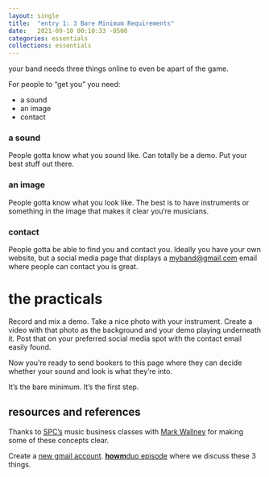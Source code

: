 ```yaml
---
layout: single
title:  "entry 1: 3 Bare Minimum Requirements"
date:   2021-09-10 00:10:33 -0500
categories: essentials
collections: essentials
---
```

your band needs three things online to even be apart of the game.

For people to “get you” you need:
- a sound
- an image
- contact

### a sound
People gotta know what you sound like. Can totally be a demo. Put your best stuff out there. 

### an image
People gotta know what you look like. The best is to have instruments or something in the image that makes it clear you‘re musicians.

### contact
People gotta be able to find you and contact you. Ideally you have your own website, but a social media page that displays a myband@gmail.com email where people can contact you is great.


# the practicals
Record and mix a demo. Take a nice photo with your instrument. Create a video with that photo as the background and your demo playing underneath it. Post that on your preferred social media spot with the contact email easily found.

Now you’re ready to send bookers to this page where they can decide whether your sound and look is what they’re into. 

It’s the bare minimum. It’s the first step.


## resources and references
Thanks to [SPC’s][spc] music business classes with [Mark Wallney][mark-w] for making some of these concepts clear.

Create a [new gmail account][google-account].
[**howm**duo episode][howmduo] where we discuss these 3 things.


[google-account]: https://accounts.google.com/signup/v2/webcreateaccount?flowName=GlifWebSignIn&flowEntry=SignUp
[spc]:   https://www.southplainscollege.edu/exploreprograms/technicaleducation/creativearts/commmusic.php
[mark-w]: https://www.southplainscollege.edu/faculty/wallney-mark.php
[howmduo]: https://howmbase.com/podcast/duo-03
